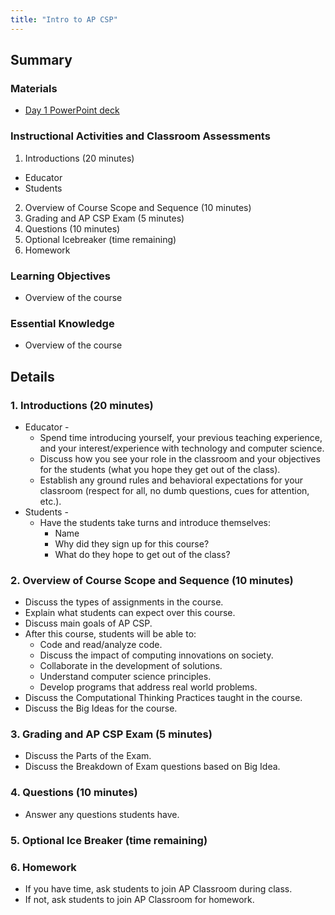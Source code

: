 ```yaml
---
title: "Intro to AP CSP"
---
```


## Summary

### Materials

* [Day 1 PowerPoint deck](https://onedrive.live.com/view.aspx?resid=416406873CB120AB!2057&ithint=file%2cpptx&authkey=!AJJukh-4bAfPpXw)

### Instructional Activities and Classroom Assessments

1. Introductions (20 minutes)
* Educator
* Students
2. Overview of Course Scope and Sequence (10 minutes)
3. Grading and AP CSP Exam (5 minutes)
4. Questions (10 minutes)
5. Optional Icebreaker (time remaining)
6. Homework

### Learning Objectives

* Overview of the course

### Essential Knowledge 

* Overview of the course

## Details

### 1. Introductions (20 minutes) 

* Educator -
    * Spend time introducing yourself, your previous teaching experience, and your interest/experience with technology and computer science.
    * Discuss how you see your role in the classroom and your objectives for the students (what you hope they get out of the class).
    * Establish any ground rules and behavioral expectations for your classroom (respect for all, no dumb questions, cues for attention, etc.).
* Students -
    * Have the students take turns and introduce themselves:
        * Name
        * Why did they sign up for this course?
        * What do they hope to get out of the class?

### 2. Overview of Course Scope and Sequence (10 minutes)

* Discuss the types of assignments in the course.
* Explain what students can expect over this course.
* Discuss main goals of AP CSP.
* After this course, students will be able to:
    * Code and read/analyze code.
    * Discuss the impact of computing innovations on society.
    * Collaborate in the development of solutions.
    * Understand computer science principles.
    * Develop programs that address real world problems.
* Discuss the Computational Thinking Practices taught in the course.
* Discuss the Big Ideas for the course.

### 3. Grading and AP CSP Exam (5 minutes)

* Discuss the Parts of the Exam.
* Discuss the Breakdown of Exam questions based on Big Idea.

### 4. Questions (10 minutes)

* Answer any questions students have.

### 5. Optional Ice Breaker (time remaining)

### 6. Homework

* If you have time, ask students to join AP Classroom during class.
* If not, ask students to join AP Classroom for homework.
